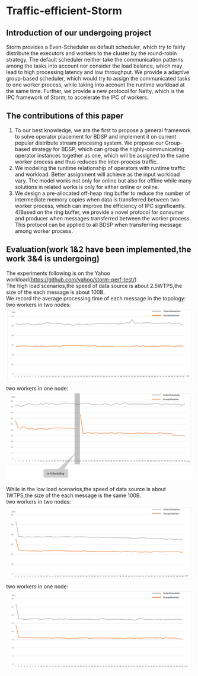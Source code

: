 Traffic-efficient-Storm
=

Introduction of our undergoing project
-
Storm provides a Even-Scheduler as default scheduler, which try to fairly distribute the executors and workers to the cluster by the round-robin strategy. The default scheduler neither take the communication patterns among the tasks into account nor consider the load balance, which may lead to high processing latency and low throughput. We provide a adaptive group-based scheduler, which would try to assign the communicated tasks to one worker process, while taking into account the runtime workload at the same time. Further, we provide a new protocol for Netty, which is the IPC framework of Storm, to accelerate the IPC of workers.  

The contributions of this paper
-
1) To our best knowledge, we are the first  to propose a general framework to solve operator placement  for BDSP and implement it on current popular distribute stream procesing system. We propose our Group-based strategy for BDSP, which can group the highly-communicating operator instances together as one,  which will be assigned to the same worker process and thus reduces the inter-process traffic.   
2) We modeling the runtime relationship of operators with runtime traffic and workload. Better assignment will achieve as the  input workload vary. The model works not only for online but also for offline while many solutions in related works is only for either online or online.   
3) We design a  pre-allocated off-heap ring buffer to reduce the number of intermediate memory copies when data is transferred between two worker process, which can improve the efficiency of IPC significantly.   
4)Based on the ring buffer, we provide a novel protocol for consumer and producer when messages transferred between the worker process. This protocol can be applied to all BDSP when transferring message among worker process. 


Evaluation(work 1&2 have been implemented,the work 3&4 is undergoing)
-
The experiments following is on the Yahoo workload(https://github.com/yahoo/storm-perf-test/).   
The high load scenarios,the speed of data source is about 2.5WTPS,the size of the each message is about 100B.   
We record the average processing time of each message in the topology:   
two workers in two nodes:   
![highload](https://github.com/liumihust/gitTset/blob/master/1.PNG)
two workers in one node:   
![highload](https://github.com/liumihust/gitTset/blob/master/2.PNG)  

While in the low load scenarios,the speed of data source is about 1WTPS,the size of the each message is the same 100B.   
two workers in two nodes: 
![lowload](https://github.com/liumihust/gitTset/blob/master/3.PNG)  
two workers in one node:   
![lowload](https://github.com/liumihust/gitTset/blob/master/4.PNG) 

